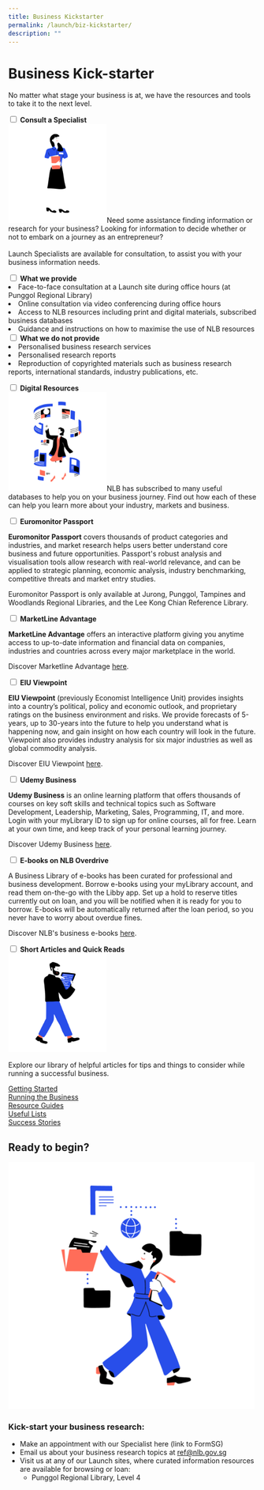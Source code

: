```yaml
---
title: Business Kickstarter
permalink: /launch/biz-kickstarter/
description: ""
---
```

# Business Kick-starter
No matter what stage your business is at, we have the resources and tools to take it to the next level.

<div class="launch-accordion"><!--accordion--> 
    <input type="checkbox" id="specialist1">
	<label for="specialist1"><b>Consult a Specialist</b></label>
	<div class="launch-accordion-content">
        <img src="/images/launch-icons/Library-Onsite-01.png" style="width:200px">Need some assistance finding information or research for your business? Looking for information to decide whether or not to embark on a journey as an entrepreneur?<br>
<br>Launch Specialists are available for consultation, to assist you with your business information needs.<p></p>
				 <div class="launch-accordion">
					 <input type="checkbox" id="specialist2">
					 <label for="specialist2"><b>What we provide</b></label>
					 <div class="launch-accordion-content">
						 <li>Face-to-face consultation at a Launch site during office hours (at Punggol Regional Library)</li>
             <li>Online consultation via video conferencing during office hours</li>
             <li>Access to NLB resources including print and digital materials, subscribed business databases</li>
             <li>Guidance and instructions on how to maximise the use of NLB resources</li>
					 </div>
				 </div>
				<div class="launch-accordion">
					 <input type="checkbox" id="specialist3">
					 <label for="specialist3"><b>What we do not provide</b></label>
					 <div class="launch-accordion-content">
<li>Personalised business research services</li>
<li>Personalised research reports</li>
<li>Reproduction of copyrighted materials such as business research reports, international standards, industry publications, etc.</li>
					 </div>
				 </div>
	</div>
</div><!--close accordion-->

<p></p>

<div class="launch-accordion"><!--accordion--> 	
	    <input type="checkbox" id="info1">
	<label for="info1"><b>Digital Resources</b></label>
       <div class="launch-accordion-content">
<img src="/images/launch-icons/Resources-Article-01.png" style="width:200px">NLB has subscribed to many useful databases to help you on your business journey. Find out how each of these can help you learn more about your industry, markets and business.<p></p>
	<div class="launch-accordion">
					 <input type="checkbox" id="info2">
					 <label for="info2"><b>Euromonitor Passport</b></label>
					 <div class="launch-accordion-content">
						 <p><b>Euromonitor Passport</b> covers thousands of product categories and industries, and market research helps users better understand core business and future opportunities. Passport's robust analysis and visualisation tools allow research with real-world relevance, and can be applied to strategic planning, economic analysis, industry benchmarking, competitive threats and market entry studies.</p>
						 <p>Euromonitor Passport is only available at Jurong, Punggol, Tampines and Woodlands Regional Libraries, and the Lee Kong Chian Reference Library.</p>
					 </div>
				 </div>
					<div class="launch-accordion">
					 <input type="checkbox" id="info3">
					 <label for="info3"><b>MarketLine Advantage</b></label>
					 <div class="launch-accordion-content">
						 <p><b>MarketLine Advantage</b> offers an interactive platform giving you anytime access to up-to-date information and financial data on companies, industries and countries across every major marketplace in the world.</p>
						 <p>Discover Marketline Advantage <a href="https://eresources.nlb.gov.sg/Main/browse/resource/1255">here</a>.</p>
					 </div>
				 </div>
				 <div class="launch-accordion">
					 <input type="checkbox" id="info4">
					 <label for="info4"><b>EIU Viewpoint</b></label>
					 <div class="launch-accordion-content">
						 <p><b>EIU Viewpoint</b> (previously Economist Intelligence Unit) provides insights into a country’s political, policy and economic outlook, and proprietary ratings on the business environment and risks. We provide forecasts of 5-years, up to 30-years into the future to help you understand what is happening now, and gain insight on how each country will look in the future. Viewpoint also provides industry analysis for six major industries as well as global commodity analysis.</p>
						 <p>Discover EIU Viewpoint <a href="https://eresources.nlb.gov.sg/Main/browse/resource/1059">here</a>.</p>
					 </div>
				 </div>
				 <div class="launch-accordion">
					 <input type="checkbox" id="info5">
					 <label for="info5"><b>Udemy Business</b></label>
					 <div class="launch-accordion-content">
						 <p><b>Udemy Business</b> is an online learning platform that offers thousands of courses on key soft skills and technical topics such as Software Development, Leadership, Marketing, Sales, Programming, IT, and more. Login with your myLibrary ID to sign up for online courses, all for free. Learn at your own time, and keep track of your personal learning journey.</p>
						 <p>Discover Udemy Business <a href="https://eresources.nlb.gov.sg/Main/browse/resource/1361">here</a>.</p>
					 </div>
				 </div>
				 <div class="launch-accordion">
					 <input type="checkbox" id="info6">
					 <label for="info6"><b>E-books on NLB Overdrive</b></label>
					 <div class="launch-accordion-content">
						 <p>A Business Library of e-books has been curated for professional and business development. Borrow e-books using your myLibrary account, and read them on-the-go with the Libby app. Set up a hold to reserve titles currently out on loan, and you will be notified when it is ready for you to borrow. E-books will be automatically returned after the loan period, so you never have to worry about overdue fines.</p>
						 <p>Discover NLB's business e-books <a href="https://nlb.overdrive.com/library/biz">here</a>.</p>
					 </div>
				 </div>
	</div>
</div><!--close accordion-->

<p></p>

<div class="launch-accordion"><!--accordion--> 	
	    <input type="checkbox" id="content1">
	<label for="content1"><b>Short Articles and Quick Reads</b></label>
       <div class="launch-accordion-content">
				 <img src="/images/launch-icons/Ebooks-01.png" style="width:200px">
				 <p>Explore our library of helpful articles for tips and things to consider while running a successful business.</p>
<div class="row is-multiline"><!--multiline start-->
  <div class="col is-one-third">
    <div class="clickbox">
      <a href="/launch/getting-started/introduction/">
        <span>Getting Started</span>
      </a>
    </div>
  </div>
  <div class="col is-one-third">
    <div class="clickbox">
      <a href="/launch/running-business/business-plan/">
        <span>Running the Business</span>
      </a>
    </div>
  </div>
   <div class="col is-one-third">
		     <div class="clickbox">
      <a href="/launch/resource-guides/contents/">
        <span>Resource Guides</span>
      </a>
    </div>
  </div>
</div><!--multiline end-->
<div class="row is-multiline"><!--multiline start-->
  <div class="col is-one-third">
    <div class="clickbox">
      <a href="/launch/lists/contents/">
        <span>Useful Lists</span>
      </a>
    </div>
  </div>
  <div class="col is-one-third">
    <div class="clickbox">
      <a href="/launch/stories/contents/">
        <span>Success Stories</span>
      </a>
    </div>
  </div>
</div><!--multiline end-->
	</div> 
</div><!--close accordion-->

<p></p>

## Ready to begin?

<img src="/images/launch-icons/Database-01.png" style="width:500px">

### Kick-start your business research:
- Make an appointment with our Specialist here (link to FormSG)
- Email us about your business research topics at [ref@nlb.gov.sg](mailto:ref@nlb.gov.sg?subject=Launch%20enquiry)
- Visit us at any of our Launch sites, where curated information resources are available for browsing or loan:
	 - Punggol Regional Library, Level 4